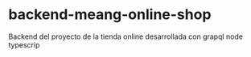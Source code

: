 # backend-meang-online-shop
Backend del proyecto de la tienda online desarrollada con grapql node typescrip

